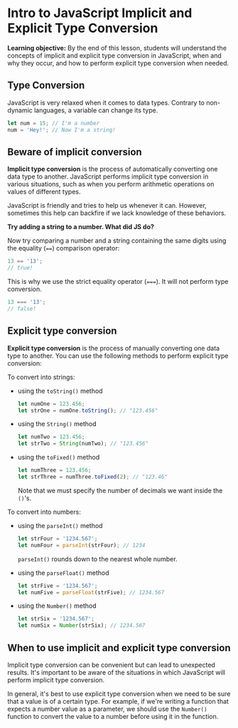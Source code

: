 <h1>
  <span class="headline">Intro to JavaScript</span>
  <span class="subhead">Implicit and Explicit Type Conversion</span>
</h1>

**Learning objective:** By the end of this lesson, students will understand the concepts of implicit and explicit type conversion in JavaScript, when and why they occur, and how to perform explicit type conversion when needed.

## Type Conversion

JavaScript is very relaxed when it comes to data types. Contrary to non-dynamic languages, a variable can change its type.

```js
let num = 15; // I'm a number
num = 'Hey!'; // Now I'm a string!
```

## Beware of implicit conversion

**Implicit type conversion** is the process of automatically converting one data type to another. JavaScript performs implicit type conversion in various situations, such as when you perform arithmetic operations on values of different types.

JavaScript is friendly and tries to help us whenever it can. However, sometimes this help can backfire if we lack knowledge of these behaviors.

**Try adding a string to a number. What did JS do?**

Now try comparing a number and a string containing the same digits using the equality (`==`) comparison operator:

```js
13 == '13';
// true!
```

This is why we use the strict equality operator (`===`). It will not perform type conversion.

```js
13 === '13';
// false!
```

## Explicit type conversion

**Explicit type conversion** is the process of manually converting one data type to another. You can use the following methods to perform explicit type conversion:

To convert into strings: 

- using the `toString()` method

  ```js
  let numOne = 123.456;
  let strOne = numOne.toString(); // "123.456"
  ```

- using the `String()` method

  ```js
  let numTwo = 123.456;
  let strTwo = String(numTwo); // "123.456"
  ```

- using the `toFixed()` method

  ```js
  let numThree = 123.456;
  let strThree = numThree.toFixed(2); // "123.46"
  ```

  Note that we must specify the number of decimals we want inside the `()`'s.

To convert into numbers:

- using the `parseInt()` method 

  ```js
  let strFour = '1234.567';
  let numFour = parseInt(strFour); // 1234
  ```
  `parseInt()` rounds down to the nearest whole number. 

- using the `parseFloat()` method

  ```js
  let strFive = '1234.567';
  let numFive = parseFloat(strFive); // 1234.567
  ```

- using the `Number()` method

  ```js
  let strSix = '1234.567';
  let numSix = Number(strSix); // 1234.567
  ```

## When to use implicit and explicit type conversion

Implicit type conversion can be convenient but can lead to unexpected results. It's important to be aware of the situations in which JavaScript will perform implicit type conversion.

In general, it's best to use explicit type conversion when we need to be sure that a value is of a certain type. For example, if we're writing a function that expects a number value as a parameter, we should use the `Number()` function to convert the value to a number before using it in the function.
